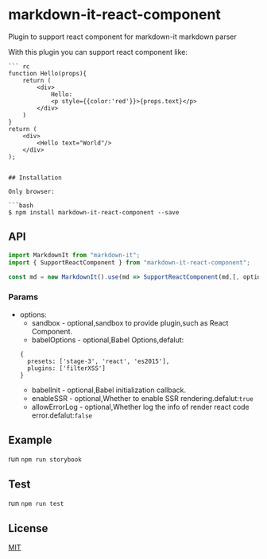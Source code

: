 # markdown-it-react-component
Plugin to support react component for markdown-it markdown parser

With this plugin you can support react component like:

```
``` rc
function Hello(props){
    return (
        <div>
            Hello:
            <p style={{color:'red'}}>{props.text}</p>
        </div>
    )
}
return (
    <div>
        <Hello text="World"/>
    </div>
);
```
```

## Installation

Only browser:

```bash
$ npm install markdown-it-react-component --save
```

## API

```js
import MarkdownIt from "markdown-it";
import { SupportReactComponent } from "markdown-it-react-component";

const md = new MarkdownIt().use(md => SupportReactComponent(md,[, options]))
```

### Params
* options:
    - sandbox - optional,sandbox to provide plugin,such as React Component.
    - babelOptions - optional,Babel Options,defalut:
    ```
    {
      presets: ['stage-3', 'react', 'es2015'],
      plugins: ['filterXSS']
    }
    ```
    - babelInit - optional,Babel initialization callback.
    - enableSSR - optional,Whether to enable SSR rendering.defalut:`true`
    - allowErrorLog - optional,Whether log the info of render react code error.defalut:`false`

## Example
run `npm run storybook`

## Test
run `npm run test`

## License

[MIT](https://github.com/LinFeng1997/markdown-it-react-component/blob/master/LICENSE) 